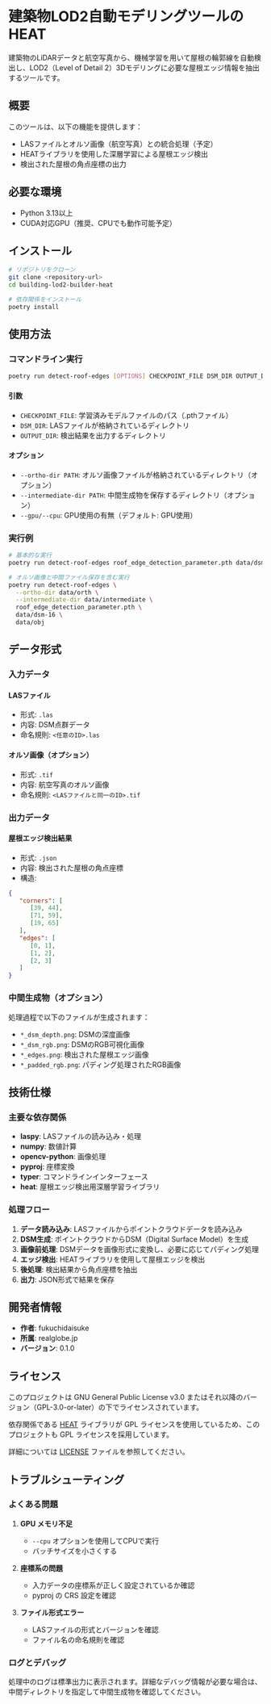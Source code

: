 # 建築物LOD2自動モデリングツールのHEAT

建築物のLiDARデータと航空写真から、機械学習を用いて屋根の輪郭線を自動検出し、LOD2（Level of Detail 2）3Dモデリングに必要な屋根エッジ情報を抽出するツールです。

## 概要

このツールは、以下の機能を提供します：

- LASファイルとオルソ画像（航空写真）との統合処理（予定）
- HEATライブラリを使用した深層学習による屋根エッジ検出
- 検出された屋根の角点座標の出力

## 必要な環境

- Python 3.13以上
- CUDA対応GPU（推奨、CPUでも動作可能予定）

## インストール

```bash
# リポジトリをクローン
git clone <repository-url>
cd building-lod2-builder-heat

# 依存関係をインストール
poetry install
```

## 使用方法

### コマンドライン実行

```bash
poetry run detect-roof-edges [OPTIONS] CHECKPOINT_FILE DSM_DIR OUTPUT_DIR
```

#### 引数

- `CHECKPOINT_FILE`: 学習済みモデルファイルのパス（.pthファイル）
- `DSM_DIR`: LASファイルが格納されているディレクトリ
- `OUTPUT_DIR`: 検出結果を出力するディレクトリ

#### オプション

- `--ortho-dir PATH`: オルソ画像ファイルが格納されているディレクトリ（オプション）
- `--intermediate-dir PATH`: 中間生成物を保存するディレクトリ（オプション）
- `--gpu/--cpu`: GPU使用の有無（デフォルト: GPU使用）

### 実行例

```bash
# 基本的な実行
poetry run detect-roof-edges roof_edge_detection_parameter.pth data/dsm-16 data/obj

# オルソ画像と中間ファイル保存を含む実行
poetry run detect-roof-edges \
  --ortho-dir data/orth \
  --intermediate-dir data/intermediate \
  roof_edge_detection_parameter.pth \
  data/dsm-16 \
  data/obj
```

## データ形式

### 入力データ

#### LASファイル
- 形式: `.las`
- 内容: DSM点群データ
- 命名規則: `<任意のID>.las`

#### オルソ画像（オプション）
- 形式: `.tif`
- 内容: 航空写真のオルソ画像
- 命名規則: `<LASファイルと同一のID>.tif`

### 出力データ

#### 屋根エッジ検出結果
- 形式: `.json`
- 内容: 検出された屋根の角点座標
- 構造:
```json
{
   "corners": [
      [39, 44],
      [71, 59],
      [19, 65]
   ],
   "edges": [
      [0, 1],
      [1, 2],
      [2, 3]
   ]
}
```

### 中間生成物（オプション）

処理過程で以下のファイルが生成されます：

- `*_dsm_depth.png`: DSMの深度画像
- `*_dsm_rgb.png`: DSMのRGB可視化画像
- `*_edges.png`: 検出された屋根エッジ画像
- `*_padded_rgb.png`: パディング処理されたRGB画像

## 技術仕様

### 主要な依存関係

- **laspy**: LASファイルの読み込み・処理
- **numpy**: 数値計算
- **opencv-python**: 画像処理
- **pyproj**: 座標変換
- **typer**: コマンドラインインターフェース
- **heat**: 屋根エッジ検出用深層学習ライブラリ

### 処理フロー

1. **データ読み込み**: LASファイルからポイントクラウドデータを読み込み
2. **DSM生成**: ポイントクラウドからDSM（Digital Surface Model）を生成
3. **画像前処理**: DSMデータを画像形式に変換し、必要に応じてパディング処理
4. **エッジ検出**: HEATライブラリを使用して屋根エッジを検出
5. **後処理**: 検出結果から角点座標を抽出
6. **出力**: JSON形式で結果を保存

## 開発者情報

- **作者**: fukuchidaisuke
- **所属**: realglobe.jp
- **バージョン**: 0.1.0

## ライセンス

このプロジェクトは GNU General Public License v3.0 またはそれ以降のバージョン（GPL-3.0-or-later）の下でライセンスされています。

依存関係である [HEAT](https://github.com/realglobe-Inc/heat) ライブラリが GPL ライセンスを使用しているため、このプロジェクトも GPL ライセンスを採用しています。

詳細については [LICENSE](LICENSE) ファイルを参照してください。

## トラブルシューティング

### よくある問題

1. **GPU メモリ不足**
   - `--cpu` オプションを使用してCPUで実行
   - バッチサイズを小さくする

2. **座標系の問題**
   - 入力データの座標系が正しく設定されているか確認
   - pyproj の CRS 設定を確認

3. **ファイル形式エラー**
   - LASファイルの形式とバージョンを確認
   - ファイル名の命名規則を確認

### ログとデバッグ

処理中のログは標準出力に表示されます。詳細なデバッグ情報が必要な場合は、中間ディレクトリを指定して中間生成物を確認してください。
